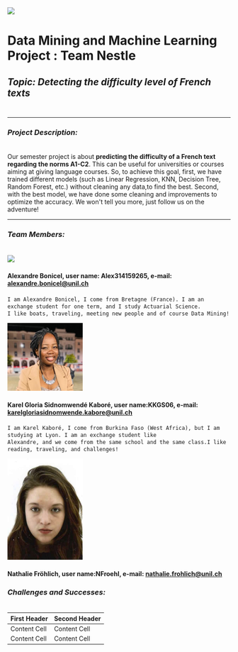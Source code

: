 <img src='https://upload.wikimedia.org/wikipedia/commons/7/77/Logo_HEC_Lausanne.png' width="250">

# Data Mining and Machine Learning Project : Team Nestle
## *Topic: Detecting the difficulty level of French texts*<br><br>
------------------------------------------------------------------------------------------------------------------------- 
### *Project Description:*<br><br>

Our semester project is about **predicting the difficulty of a French text regarding the norms A1-C2**. 
This can be useful for universities or courses aiming at giving language courses.
So, to achieve this goal, first, we have trained different models (such as Linear Regression, KNN, Decision Tree, Random Forest, etc.)
without cleaning any data,to find the best. Second, with the best model, we have done some cleaning and improvements to optimize the accuracy.
We won't tell you more, just follow us on the adventure!

------------------------------------------------------------------------------------------------------------------------- 
### *Team Members:*<br><br>

 <img src='https://media-exp1.licdn.com/dms/image/C4E03AQENgU7XBBwQAg/profile-displayphoto-shrink_200_200/0/1604746692682?e=1643846400&v=beta&t=6zG4C4tpfufYKRMC-Cd2vX6qTyWCx9T38YfipqgWsr0' width="150">
 
 #### Alexandre Bonicel, user name: Alex314159265, e-mail: alexandre.bonicel@unil.ch
    I am Alexandre Bonicel, I come from Bretagne (France). I am an exchange student for one term, and I study Actuarial Science.
    I like boats, traveling, meeting new people and of course Data Mining!
    
    
<img src='data/IMG-0449.JPG' width="170"> 
 
#### Karel Gloria Sidnomwendé Kaboré, user name:KKGS06, e-mail: karelgloriasidnomwende.kabore@unil.ch 

   
    I am Karel Kaboré, I come from Burkina Faso (West Africa), but I am studying at Lyon. I am an exchange student like 
    Alexandre, and we come from the same school and the same class.I like reading, traveling, and challenges!


<img src='data/WhatsApp Image 2021-12-12 at 19.01.02.jpeg' width="170"> 

#### Nathalie Fröhlich, user name:NFroehl, e-mail: nathalie.frohlich@unil.ch 


### *Challenges and Successes:*<br><br>



| First Header  | Second Header |
| ------------- | ------------- |
| Content Cell  | Content Cell  |
| Content Cell  | Content Cell  |

